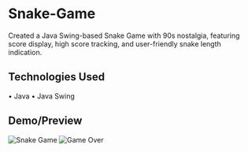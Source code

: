 # Snake-Game
Created a Java Swing-based Snake Game with 90s nostalgia, featuring score display, high score tracking, and user-friendly snake length indication.

## Technologies Used
• Java
• Java Swing

## Demo/Preview
![Snake Game](https://github.com/SoumyaMishra07/Snake-Game/assets/118365110/90f1ae0b-e2fc-4be7-b801-46cfa8acad21)
![Game Over](https://github.com/SoumyaMishra07/Snake-Game/assets/118365110/95ec3e78-1426-421c-b18e-0e776573b23b)
